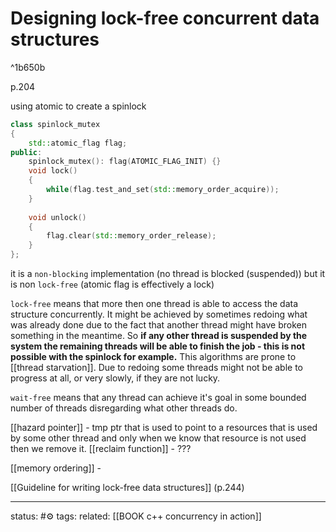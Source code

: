 


























# Designing lock-free concurrent data structures

^1b650b

p.204

using atomic to create a spinlock
```cpp
class spinlock_mutex 
{
	std::atomic_flag flag; 
public: 
	spinlock_mutex(): flag(ATOMIC_FLAG_INIT) {}
	void lock() 
	{
		while(flag.test_and_set(std::memory_order_acquire));
	} 
	
	void unlock() 
	{ 
		flag.clear(std::memory_order_release); 
	} 
};
```
it is a `non-blocking` implementation (no thread is blocked (suspended)) but it is non `lock-free` (atomic flag is effectively a lock)

`lock-free` means that more then one thread is able to access the data structure concurrently. It might be achieved by sometimes redoing what was already done due to the fact that another thread might have broken something in the meantime. So **if any other thread is suspended by the system the remaining threads will be able to finish the job - this is not possible with the spinlock for example.**
This algorithms are prone to [[thread starvation]]. Due to redoing some threads might not be able to progress at all, or very slowly, if they are not lucky.

`wait-free` means that any thread can achieve it's goal in some bounded number of threads disregarding what other threads do.


[[hazard pointer]] - tmp ptr that is used to point to a resources that is used by some other thread and only when we know that resource is not used then we remove it.
[[reclaim function]] - ???

[[memory ordering]] - 

[[Guideline for writing lock-free data structures]] (p.244)

--- 
status: #⚙️ 
tags:
related: [[BOOK c++ concurrency in action]]